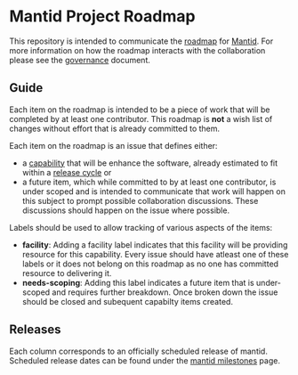 # Mantid Project Roadmap

This repository is intended to communicate the [roadmap](https://github.com/mantidproject/roadmap/projects/1)
for [Mantid](https://github.com/mantidproject/mantid).
For more information on how the roadmap interacts with the collaboration please see the
[governance](https:/github.com/mantidproject/governance/blob/main/governance.md) document.

## Guide

Each item on the roadmap is intended to be a piece of work that will be completed by at least one contributor.
This roadmap is **not** a wish list of changes without effort that is already committed to them.

Each item on the roadmap is an issue that defines either:

* a [capability](https://raw.githubusercontent.com/mantidproject/roadmap/main/.github/ISSUE_TEMPLATE.md)
  that will be enhance the software, already estimated to fit within a [release cycle](#releases) or
* a future item, which while committed to by at least one contributor, is under scoped and is intended
  to communicate that work will happen on this subject to prompt possible collaboration discussions.
  These discussions should happen on the issue where possible.

Labels should be used to allow tracking of various aspects of the items: 

* **facility**: Adding a facility label indicates that this facility will be providing resource for this capability.
                Every issue should have atleast one of these labels or it does not belong on this roadmap as
                no one has committed resource to delivering it.
* **needs-scoping**: Adding this label indicates a future item that is under-scoped and requires further breakdown.
                     Once broken down the issue should be closed and subequent capabilty items created.

## Releases

Each column corresponds to an officially scheduled release of mantid.
Scheduled release dates can be found under the
[mantid milestones](http://github.com/mantidproject/mantid/milestones) page.
